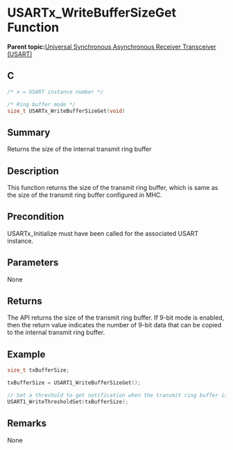 # USARTx\_WriteBufferSizeGet Function

**Parent topic:**[Universal Synchronous Asynchronous Receiver Transceiver \(USART\)](GUID-5ED4F08A-8227-486D-9727-78BD47CA0866.md)

## C

```c
/* x = USART instance number */

/* Ring buffer mode */
size_t USARTx_WriteBufferSizeGet(void)
```

## Summary

Returns the size of the internal transmit ring buffer

## Description

This function returns the size of the transmit ring buffer, which is same as the size of the transmit ring buffer configured in MHC.

## Precondition

USARTx\_Initialize must have been called for the associated USART instance.

## Parameters

None

## Returns

The API returns the size of the transmit ring buffer. If 9-bit mode is enabled, then the return value indicates the number of 9-bit data that can be copied to the internal transmit ring buffer.

## Example

```c
size_t txBufferSize;

txBufferSize = USART1_WriteBufferSizeGet();

// Set a threshold to get notification when the transmit ring buffer is empty
USART1_WriteThresholdSet(txBufferSize);

```

## Remarks

None

